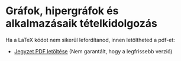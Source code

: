 Gráfok, hipergráfok és alkalmazásaik tételkidolgozás
============================================

Ha a LaTeX kódot nem sikerül lefordítanod, innen letöltheted a pdf-et:
* [Jegyzet PDF letöltése](https://www.dropbox.com/s/1py0jhynhgle36h/hipergraf_tetelkidolgozas.pdf?dl=0) (Nem garantált, hogy a legfrissebb verzió)
